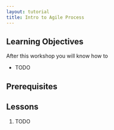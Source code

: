 ```yaml
---
layout: tutorial
title: Intro to Agile Process
---
```


## Learning Objectives

After this workshop you will know how to

* TODO

## Prerequisites


## Lessons

1. TODO
